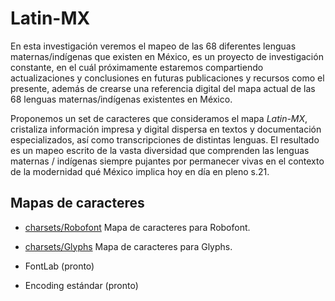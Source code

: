 # Latin-MX

En esta investigación veremos el mapeo de las 68 diferentes lenguas maternas/indígenas que existen en México, es un proyecto de investigación constante, en el cuál próximamente estaremos compartiendo actualizaciones y conclusiones en futuras publicaciones y recursos como el presente, además de crearse una referencia digital del mapa actual de las 68 lenguas maternas/indígenas existentes en México.

Proponemos un set de caracteres que consideramos el mapa *Latin-MX*, cristaliza información impresa y digital dispersa en textos y documentación especializados, así como transcripciones de distintas lenguas. El resultado es un mapeo escrito de la vasta diversidad que comprenden las lenguas maternas / indígenas siempre pujantes por permanecer vivas en el contexto de la modernidad qué México implica hoy en día en pleno s.21.

## Mapas de caracteres

* [charsets/Robofont](charsets/Robofont) Mapa de caracteres para Robofont.

* [charsets/Glyphs](charsets/Glyphs) Mapa de caracteres para Glyphs.

* FontLab (pronto)

* Encoding estándar (pronto) 

